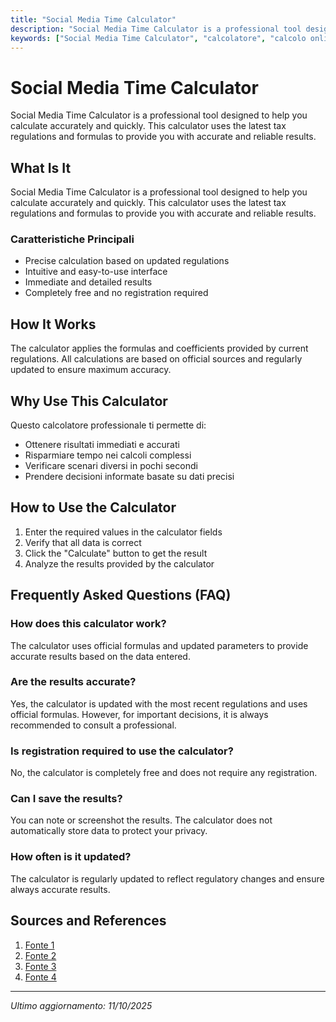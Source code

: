 ```yaml
---
title: "Social Media Time Calculator"
description: "Social Media Time Calculator is a professional tool designed to help you calculate accurately and quickly. This calculator uses the latest tax regulations and formulas to provide you with accurate and reliable results."
keywords: ["Social Media Time Calculator", "calcolatore", "calcolo online"]
---
```


# Social Media Time Calculator

Social Media Time Calculator is a professional tool designed to help you calculate accurately and quickly. This calculator uses the latest tax regulations and formulas to provide you with accurate and reliable results.

## What Is It

Social Media Time Calculator is a professional tool designed to help you calculate accurately and quickly. This calculator uses the latest tax regulations and formulas to provide you with accurate and reliable results.

### Caratteristiche Principali

- Precise calculation based on updated regulations
- Intuitive and easy-to-use interface
- Immediate and detailed results
- Completely free and no registration required

## How It Works

The calculator applies the formulas and coefficients provided by current regulations. All calculations are based on official sources and regularly updated to ensure maximum accuracy.

## Why Use This Calculator

Questo calcolatore professionale ti permette di:

- Ottenere risultati immediati e accurati
- Risparmiare tempo nei calcoli complessi
- Verificare scenari diversi in pochi secondi
- Prendere decisioni informate basate su dati precisi

## How to Use the Calculator

1. Enter the required values in the calculator fields
2. Verify that all data is correct
3. Click the "Calculate" button to get the result
4. Analyze the results provided by the calculator

## Frequently Asked Questions (FAQ)

### How does this calculator work?

The calculator uses official formulas and updated parameters to provide accurate results based on the data entered.

### Are the results accurate?

Yes, the calculator is updated with the most recent regulations and uses official formulas. However, for important decisions, it is always recommended to consult a professional.

### Is registration required to use the calculator?

No, the calculator is completely free and does not require any registration.

### Can I save the results?

You can note or screenshot the results. The calculator does not automatically store data to protect your privacy.

### How often is it updated?

The calculator is regularly updated to reflect regulatory changes and ensure always accurate results.

## Sources and References

1. [Fonte 1](https://www.chanty.com/screen-time-calculator/)
2. [Fonte 2](https://www.omnicalculator.com/everyday-life/social-media-time-alternatives)
3. [Fonte 3](https://writingoffsocial.com/calculator/)
4. [Fonte 4](https://wastedtimecalculator.com/)

---

*Ultimo aggiornamento: 11/10/2025*
